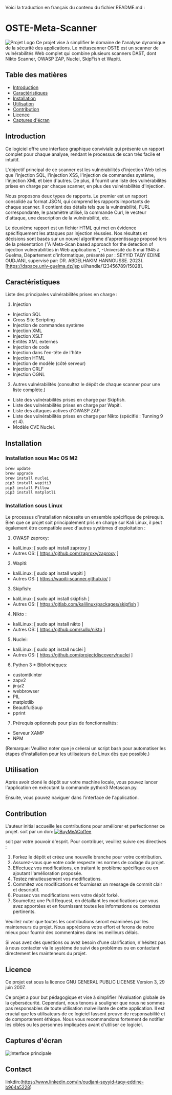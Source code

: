 Voici la traduction en français du contenu du fichier README.md :

# OSTE-Meta-Scanner
![Projet Logo](OSTEscaner/images/meta.png)
Ce projet vise à simplifier le domaine de l'analyse dynamique de la sécurité des applications. Le métascanner OSTE est un scanner de vulnérabilités Web complet qui combine plusieurs scanners DAST, dont Nikto Scanner, OWASP ZAP, Nuclei, SkipFish et Wapiti.

## Table des matières

- [Introduction](#introduction)
- [Caractéristiques](#caractéristiques)
- [Installation](#installation)
- [Utilisation](#utilisation)
- [Contribution](#contribution)
- [Licence](#licence)
- [Captures d'écran](#captures-d'écran)

## Introduction
Ce logiciel offre une interface graphique conviviale qui présente un rapport complet pour chaque analyse, rendant le processus de scan très facile et intuitif.

L'objectif principal de ce scanner est les vulnérabilités d'injection Web telles que l'injection SQL, l'injection XSS, l'injection de commandes système, l'injection XML et bien d'autres. De plus, il fournit une liste des vulnérabilités prises en charge par chaque scanner, en plus des vulnérabilités d'injection.

Nous proposons deux types de rapports. Le premier est un rapport consolidé au format JSON, qui comprend les rapports importants de chaque scanner. Il contient des détails tels que la vulnérabilité, l'URL correspondante, le paramètre utilisé, la commande Curl, le vecteur d'attaque, une description de la vulnérabilité, etc.

Le deuxième rapport est un fichier HTML qui met en évidence spécifiquement les attaques par injection réussies. Nos résultats et décisions sont basés sur un nouvel algorithme d'apprentissage proposé lors de la présentation ("A Meta-Scan based approach for the detection of injection vulnerabilities in Web applications.", -Université du 8 mai 1945 à Guelma, Département d'informatique, présenté par : SEYYID TAQY EDINE OUDJANI, supervisé par: DR. ABDELHAKIM HANNOUSSE. 2023). [https://dspace.univ-guelma.dz/jsp ui/handle/123456789/15028].

## Caractéristiques

Liste des principales vulnérabilités prises en charge :
1. Injection
  - Injection SQL
  - Cross Site Scripting
  - Injection de commandes système
  - Injection XML
  - Injection XSLT
  - Entités XML externes
  - Injection de code
  - Injection dans l'en-tête de l'hôte
  - Injection HTML
  - Injection de modèle (côté serveur)
  - Injection CRLF
  - Injection OGNL
2. Autres vulnérabilités (consultez le dépôt de chaque scanner pour une liste complète.)
  - Liste des vulnérabilités prises en charge par Skipfish.
  - Liste des vulnérabilités prises en charge par Wapiti.
  - Liste des attaques actives d'OWASP ZAP.
  - Liste des vulnérabilités prises en charge par Nikto (spécifié : Tunning 9 et 4).
  - Modèle CVE Nuclei.

## Installation
### Installation sous Mac OS M2
```ZSH
brew update 
brew upgrade
brew install nuclei
pip3 install wapiti3
pip3 install Pillow
pip3 install matplotli
```
### Installation sous Linux

Le processus d'installation nécessite un ensemble spécifique de prérequis. Bien que ce projet soit principalement pris en charge sur Kali Linux, il peut également être compatible avec d'autres systèmes d'exploitation :

1. OWASP zaproxy:
  - kaliLinux: [ sudo apt install zaproxy ]
  - Autres OS: [ https://github.com/zaproxy/zaproxy ]

2. Wapiti:
  - kaliLinux: [ sudo apt install wapiti ]
  - Autres OS: [ https://wapiti-scanner.github.io/ ]

3. Skipfish:
  - kaliLinux: [ sudo apt install skipfish ]
  - Autres OS: [ https://gitlab.com/kalilinux/packages/skipfish ]

4. Nikto :
  - kaliLinux: [ sudo apt install nikto ]
  - Autres OS: [ https://github.com/sullo/nikto ]

5. Nuclei:
  - kaliLinux: [ sudo apt install nuclei ]
  - Autres OS: [ https://github.com/projectdiscovery/nuclei ]

6. Python 3 * Bibliothèques:
  - customtkinter
  - zapv2
  - jinja2
  - webbrowser
  - PIL
  - matplotlib
  - BeautifulSoup
  - pprint

7. Prérequis optionnels pour plus de fonctionnalités:
  - Serveur XAMP
  - NPM

(Remarque: Veuillez noter que je créerai un script bash pour automatiser les étapes d'installation pour les utilisateurs de Linux dès que possible.)

## Utilisation

Après avoir cloné le dépôt sur votre machine locale, vous pouvez lancer l'application en exécutant la commande python3 Metascan.py.

Ensuite, vous pouvez naviguer dans l'interface de l'application.

## Contribution

L'auteur initial accueille les contributions pour améliorer et perfectionner ce projet.
soit par un don:
  [![BuyMeACoffee](https://img.shields.io/badge/Buy%20Me%20a%20Coffee-ffdd00?style=for-the-badge&logo=buy-me-a-coffee&logoColor=black)](https://www.buymeacoffee.com/oudjanisaye)

soit par votre pouvoir d'esprit. Pour contribuer, veuillez suivre ces directives :

   1. Forkez le dépôt et créez une nouvelle branche pour votre contribution.
   2. Assurez-vous que votre code respecte les normes de codage du projet.
   3. Effectuez vos modifications, en traitant le problème spécifique ou en ajoutant l'amélioration proposée.
   4. Testez minutieusement vos modifications.
   5. Commitez vos modifications et fournissez un message de commit clair et descriptif.
   6. Poussez vos modifications vers votre dépôt forké.
   7. Soumettez une Pull Request, en détaillant les modifications que vous avez apportées et en fournissant toutes les informations ou contextes pertinents.

Veuillez noter que toutes les contributions seront examinées par les mainteneurs du projet. Nous apprécions votre effort et ferons de notre mieux pour fournir des commentaires dans les meilleurs délais.

Si vous avez des questions ou avez besoin d'une clarification, n'hésitez pas à nous contacter via le système de suivi des problèmes ou en contactant directement les mainteneurs du projet.

## Licence

Ce projet est sous la licence GNU GENERAL PUBLIC LICENSE Version 3, 29 juin 2007.

Ce projet a pour but pédagogique et vise à simplifier l'évaluation globale de la cybersécurité. Cependant, nous tenons à souligner que nous ne sommes pas responsables de toute utilisation malveillante de cette application. Il est crucial que les utilisateurs de ce logiciel fassent preuve de responsabilité et de comportement éthique. Nous vous recommandons fortement de notifier les cibles ou les personnes impliquées avant d'utiliser ce logiciel.

## Captures d'écran
![Interface principale](ScreenShots/Screenshot_2023-05-31_15-09-04.png)

## Contact
   linkdin:(https://www.linkedin.com/in/oudjani-seyyid-taqy-eddine-b964a5228)